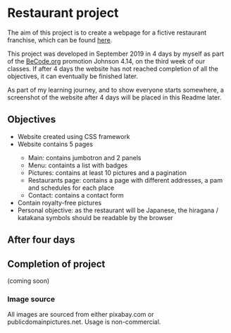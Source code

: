 # Restaurant project

The aim of this project is to create a webpage for a fictive restaurant franchise, which can be found <a href="https://0ctavia.github.io/restaurant/">here</a>.

This project was developed in September 2019 in 4 days by myself as part of the <a href="https://www.becode.org/">BeCode.org</a> promotion Johnson 4.14, on the third week of our classes. If after 4 days the website has not reached completion of all the objectives, it can eventually be finished later.

As part of my learning journey, and to show everyone starts somewhere, a screenshot of the website after 4 days will be placed in this Readme later.

<h2>Objectives</h2>
<ul>
    <li>Website created using CSS framework</li>
    <li>Website contains 5 pages</li>
        <ul>
            <li>Main: contains jumbotron and 2 panels</li>
            <li>Menu: containts a list with badges</li>
            <li>Pictures: contains at least 10 pictures and a pagination</li>
            <li>Restaurants page: contains a page with different addresses, a pam and schedules for each place</li>
            <li>Contact: contains a contact form</li>
        </ul>
    <li>Contain royalty-free pictures</li>
    <li>Personal objective: as the restaurant will be Japanese, the hiragana / katakana symbols should be readable by the browser</li>
</ul>

<h2>After four days</h2>


<h2>Completion of project</h2>
(coming soon)

<h3>Image source</h3>
All images are sourced from either pixabay.com or publicdomainpictures.net. Usage is non-commercial.

